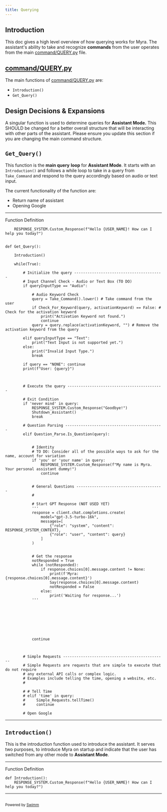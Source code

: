 ```yaml
---
title: Querying
---
```

## Introduction

This doc gives a high level overview of how querying works for Myra. The assistant's ability to take and recognize **commands** from the user operates from the main <SwmPath>[command/QUERY.py](/command/QUERY.py)</SwmPath> file.&nbsp;

## <SwmPath>[command/QUERY.py](/command/QUERY.py)</SwmPath>

The main functions of <SwmPath>[command/QUERY.py](/command/QUERY.py)</SwmPath> are:


- <SwmToken path="/command/QUERY.py" pos="15:2:4" line-data="def Introduction():">`Introduction()`</SwmToken>
- <SwmToken path="/command/QUERY.py" pos="19:2:4" line-data="def Get_Query():">`Get_Query()`</SwmToken>


## Design Decisions & Expansions

A singular function is used to determine queries for **Assistant Mode.** This SHOULD be changed for a better overall structure that will be interacting with other parts of the assistant. Please ensure you update this section if you are changing the main command structure.


## <SwmToken path="/command/QUERY.py" pos="19:2:4" line-data="def Get_Query():">`Get_Query()`</SwmToken>

This function is the **main query** **loop** for **Assistant Mode**. It starts with an <SwmToken path="/command/QUERY.py" pos="15:2:4" line-data="def Introduction():">`Introduction()`</SwmToken> and follows a while loop to take in a query from <SwmToken path="/audio/AUDIO.py" pos="17:2:2" line-data="def Take_Command():">`Take_Command`</SwmToken> and respond to the query accordingly based on audio or text input.


The current functionality of the function are:

- Return name of assistant
- Opening Google


<SwmSnippet path="command/QUERY.py" line="16">

---

Function Definition

```
	RESPONSE_SYSTEM.Custom_Response(f"Hello {USER_NAME}! How can I help you today?")
 

def Get_Query():
    
    Introduction()
    
    while(True):
        
        # Initialize the query ----------------------------------------
        # Input Channel Check - Audio or Text Box (TO DO)
        if queryInputType == "Audio":
            
            # Audio Keyword Check
            query = Take_Command().lower() # Take command from the user
            if Check_For_Keyword(query, activationKeyword) == False: # Check for the activation keyword
                print("Activation Keyword not found.")
                continue
            query = query.replace(activationKeyword, "") # Remove the activation keyword from the query
            
        elif queryInputType == "Text":
            print("Text Input is not supported yet.")
        else:
            print("Invalid Input Type.")
            break   
        
        if query == "NONE": continue
        print(f"User: {query}")
        
        
        
        # Execute the query -------------------------------------------
        
        # Exit Condition
        if 'never mind' in query: 
            RESPONSE_SYSTEM.Custom_Response("Goodbye!")
            Shutdown_Assistant()
            break
        
        # Question Parsing --------------------------------------------
        elif Question_Parse.Is_Question(query):
            
            
            # Identity 
            # TO DO: Consider all of the possible ways to ask for the name, account for variation
            if 'you' or 'your name' in query:
                RESPONSE_SYSTEM.Custom_Response(f"My name is Myra. Your personal assistant dummy!")
                continue
            
            
            # General Questions ---------------------------------------
            # 
            
            # Start GPT Response (NOT USED YET)
            '''
            response = client.chat.completions.create(
                model="gpt-3.5-turbo-16k",
                messages=[
                    {"role": "system", "content": RESPONSE_SYSTEM_CONTEXT},
                    {"role": "user", "content": query}
                ]
            )
            
            
            # Get the response
            notResponded = True
            while (notResponded):
                if response.choices[0].message.content != None:
                    print(f'Myra: {response.choices[0].message.content}')
                    Say(response.choices[0].message.content)
                    notResponded = False
                else:
                    print('Waiting for response...')
            '''
            
            
            
            
            
            
            
                            
            continue
            

        
        # Simple Requests ----------------------------------------------
        # Simple Requests are requests that are simple to execute that do not require 
        # any external API calls or complex logic. 
        # Examples include telling the time, opening a website, etc.
        #

        # # Tell Time
        # elif 'time' in query:
        #     Simple_Requests.tellTime()
        #     continue
                
        # Open Google
```

---

</SwmSnippet>


## <SwmToken path="/command/QUERY.py" pos="15:2:4" line-data="def Introduction():">`Introduction()`</SwmToken>

This is the introduction function used to introduce the assistant. It serves two purposes, to introduce Myra on startup and indicate that the user has switched from any other mode to **Assistant Mode**.

<SwmSnippet path="command/QUERY.py" line="15">


---

Function Definition

```
def Introduction():
	RESPONSE_SYSTEM.Custom_Response(f"Hello {USER_NAME}! How can I help you today?")
```

---

</SwmSnippet>

## 

## 

<SwmMeta version="3.0.0" repo-id="Z2l0aHViJTNBJTNBUENBQSUzQSUzQUF2YWxvbkFjZQ==" repo-name="PCAA"><sup>Powered by [Swimm](https://app.swimm.io/)</sup></SwmMeta>
